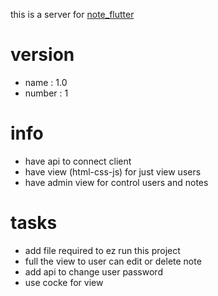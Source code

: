 this is a server for [note_flutter](https://github.com/samanba81/note_flutter)

# version
  - name : 1.0
  - number : 1

# info
  - have api to connect client
  - have view (html-css-js) for just view users
  - have admin view for control users and notes

# tasks
  - add file required to ez run this project
  - full the view to user can edit or delete note
  - add api to change user password
  - use cocke for view
